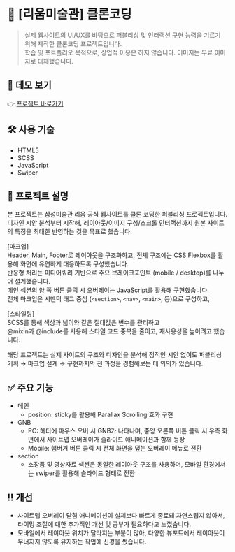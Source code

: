 # 🎨 [리움미술관] 클론코딩
> 실제 웹사이트의 UI/UX를 바탕으로 퍼블리싱 및 인터랙션 구현 능력을 기르기 위해 제작한 클론코딩 프로젝트입니다.  
> 학습 및 포트폴리오 목적으로, 상업적 이용은 하지 않습니다. 이미지는 무료 이미지로 대체했습니다.



## 🔗 데모 보기

👉 [프로젝트 바로가기](https://nahojoo.github.io/leeum-ui-clone/)


## 🛠 사용 기술

+ HTML5 
+ SCSS 
+ JavaScript
+ Swiper


## 📌 프로젝트 설명 

본 프로젝트는 삼성미술관 리움 공식 웹사이트를 클론 코딩한 퍼블리싱 프로젝트입니다.
디자인 시안 분석부터 시작해, 레이아웃/이미지 구성/스크롤 인터랙션까지 원본 사이트의 특징을 최대한 반영하는 것을 목표로 했습니다.

[마크업]<br/>
Header, Main, Footer로 레이아웃을 구조화하고, 전체 구조에는 CSS Flexbox를 활용해 화면에 유연하게 대응하도록 구성했습니다.<br/>
반응형 처리는 미디어쿼리 기반으로 주요 브레이크포인트 (mobile / desktop)를 나누어 설계했습니다.<br/>
메인 섹션의 양 쪽 버튼 클릭 시 오버레이는 JavaScript를 활용해 구현했습니다.<br/>
전체 마크업은 시멘틱 태그 중심 (`<section>`, `<nav>`, `<main>`, 등)으로 구성하고,

[스타일링]<br/>
SCSS를 통해 색상과 넓이와 같은 절대값은 변수를 관리하고 <br/>
@mixin과 @include를 사용해 스타일 코드 중복을 줄이고, 재사용성을 높이려고 했습니다.

해당 프로젝트는 실제 사이트의 구조와 디자인을 분석해
정적인 시안 없이도 퍼블리싱 기획 → 마크업 설계 → 구현까지의 전 과정을 경험해보는 데 의의가 있습니다.


## ✅ 주요 기능

+ 메인
  + position: sticky를 활용해 Parallax Scrolling 효과 구현
+ GNB 
  + PC: 헤더에 마우스 오버 시 GNB가 나타나며, 중앙 오른쪽 버튼 클릭 시 우측 화면에서 사이트맵 오버레이가 슬라이드 애니메이션과 함께 등장
  + Mobile: 햄버거 버튼 클릭 시 전체 화면을 덮는 오버레이 메뉴로 전환
+ section
  + 소장품 및 영상자료 섹션은 동일한 레이아웃 구조를 사용하며, 모바일 환경에서는 swiper를 활용해 슬라이드 형태로 전환

## ‼️ 개선 

+ 사이트맵 오버레이 닫힘 애니메이션이 실제보다 빠르게 종료돼 자연스럽지 않아서, 타이밍 조절에 대한 추가적인 개선 및 공부가 필요하다고 느꼈습니다.
+ 모바일에서 레이아웃 위치가 달라지는 부분이 많아, 다양한 뷰포트에서 레이아웃이 무너지지 않도록 유지하는 작업에 신경을 썼습니다. 




